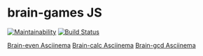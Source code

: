 # brain-games JS

[![Maintainability](https://api.codeclimate.com/v1/badges/58f910ad3840209d0d0b/maintainability)](https://codeclimate.com/github/sergey-ag/frontend-project-lvl1/maintainability)
[![Build Status](https://travis-ci.org/sergey-ag/frontend-project-lvl1.svg?branch=master)](https://travis-ci.org/sergey-ag/frontend-project-lvl1)

[Brain-even Asciinema](https://asciinema.org/a/N6s1jNrookXyQAmmMI1Uoyhgy)
[Brain-calc Asciinema](https://asciinema.org/a/l1jiNQsu8L4gQSrdhOAICYGTB)
[Brain-gcd Asciinema](https://asciinema.org/a/2UCTyw0DwHBOtgjUSTZAF2Eon)
